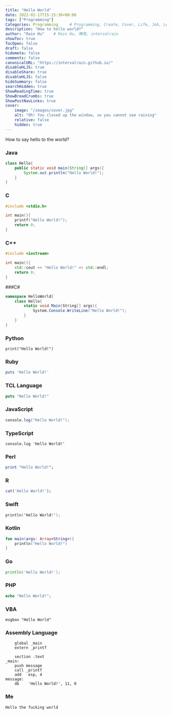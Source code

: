 ```yaml
---
title: "Hello World"
date: 2022-02-17T15:15:36+08:00
tags: ["Programming"]
Categories: Programming     # Programming, Create, Cover, Life, Job, Leetcode, Notes                
description: "How to hello world?"                     
author: "Rain Hu"    # Rain Hu, 陣雨, intervalrain
showToc: true
TocOpen: false
draft: false
hidemeta: false
comments: false
canonicalURL: "https://intervalrain.github.io/"
disableHLJS: true
disableShare: true
disableHLJS: false
hideSummary: false
searchHidden: true
ShowReadingTime: true
ShowBreadCrumbs: true
ShowPostNavLinks: true
cover:
    image: "/images/cover.jpg"
    alt: "Oh! You closed up the window, so you cannot see raining"
    relative: false
    hidden: true
---
```


How to say hello to the world?

### Java
```Java
class Hello{
    public static void main(String[] args){
        System.out.println("Hello World!");
    }
}
```

### C
```C
#include <stdio.h>

int main(){
    printf("Hello World!");
    return 0;
}
```

### C++
```C++
#include <iostream>

int main(){
    std::cout << "Hello World!" << std::endl;
    return 0;
}
```

###C#
```C#
namespace HelloWorld{
    class Hello{
        static void Main(String[] args){
            System.Console.WriteLine("Hello World!");
        }
    }
}
```

### Python
```Python3
print("Hello World!")
```

### Ruby
```Ruby
puts 'Hello World!'
```

### TCL Language
```TCL
puts "Hello World!"
```

### JavaScript
```Java Srcipt
console.log("Hello World!");
```

### TypeScript
```
console.log 'Hello World!'
```
### Perl
```Perl
print "Hello World!";
```

### R
```R
cat('Hello World!');
```

### Swift
```Swift
println('Hello World!');
```

### Kotlin
```Kotlin
fun main(args: Array<String>){
    println("Hello World!")
}
```

### Go
```Go
println('Hello World!');
```

### PHP
```PHP
echo "Hello World!";
```

### VBA
```Shell
msgbox "Hello World"
```

### Assembly Language
```Assembly Language
    global _main
    extern _printf

    section .text
_main:
    push message
    call _printf
    add   esp, 4
message:
    db    'Hello World!', 11, 0
```

### Me
```
Hello the fucking world
```
